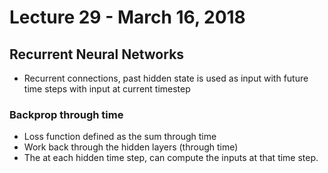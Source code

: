 # Lecture 29 - March 16, 2018

## Recurrent Neural Networks

- Recurrent connections, past hidden state is used as input with future time steps with input at current timestep

### Backprop through time
- Loss function defined as the sum through time
- Work back through the hidden layers (through time)
- The at each hidden time step, can compute the inputs at that time step.

